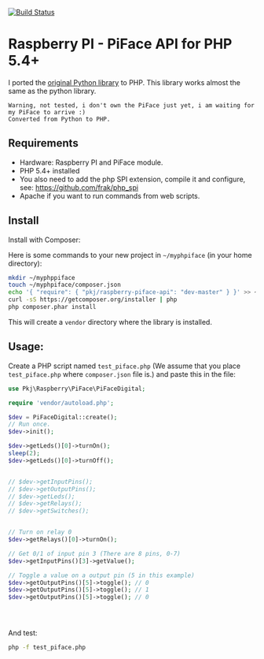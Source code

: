 [![Build Status](https://travis-ci.org/peec/raspberry-piface-api.png?branch=master)](https://travis-ci.org/peec/raspberry-piface-api)

# Raspberry PI - PiFace API for PHP 5.4+

I ported the [original Python library](https://github.com/piface/pifacedigitalio) to PHP. This library works almost the same as the python library.


	Warning, not tested, i don't own the PiFace just yet, i am waiting for my PiFace to arrive :)
	Converted from Python to PHP.



## Requirements

- Hardware: Raspberry PI and PiFace module.
- PHP 5.4+ installed
- You also need to add the php SPI extension, compile it and configure, see: https://github.com/frak/php_spi
- Apache if you want to run commands from web scripts.


## Install

Install with Composer:

Here is some commands to your new project in `~/myphpiface` (in your home directory):

```bash
mkdir ~/myphppiface
touch ~/myphpiface/composer.json
echo '{ "require": { "pkj/raspberry-piface-api": "dev-master" } }' >> ~/myphpiface/composer.json
curl -sS https://getcomposer.org/installer | php
php composer.phar install
```

This will create a `vendor` directory where the library is installed.




## Usage:


Create a PHP script named `test_piface.php` (We assume that you place `test_piface.php` where `composer.json` file is.) and paste this in the file: 

```php
use Pkj\Raspberry\PiFace\PiFaceDigital;

require 'vendor/autoload.php';

$dev = PiFaceDigital::create();
// Run once.
$dev->init();

$dev->getLeds()[0]->turnOn();
sleep(2);
$dev->getLeds()[0]->turnOff();


// $dev->getInputPins();
// $dev->getOutputPins();
// $dev->getLeds();
// $dev->getRelays();
// $dev->getSwitches();


// Turn on relay 0
$dev->getRelays()[0]->turnOn();

// Get 0/1 of input pin 3 (There are 8 pins, 0-7)
$dev->getInputPins()[3]->getValue();

// Toggle a value on a output pin (5 in this example)
$dev->getOutputPins()[5]->toggle(); // 0
$dev->getOutputPins()[5]->toggle(); // 1
$dev->getOutputPins()[5]->toggle(); // 0





```

And test:

```bash
php -f test_piface.php
```





